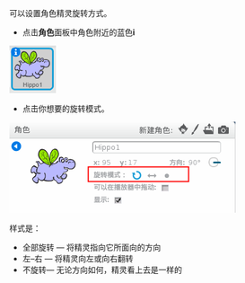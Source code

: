 可以设置角色精灵旋转方式。

- 点击**角色**面板中角色附近的蓝色**i**

![点击i](images/click-i.png)

- 点击你想要的旋转模式。

![不同的旋转模式](images/rotation-style.png)

样式是：

- 全部旋转 — 将精灵指向它所面向的方向
- 左–右 — 将精灵向左或向右翻转
- 不旋转— 无论方向如何，精灵看上去是一样的
